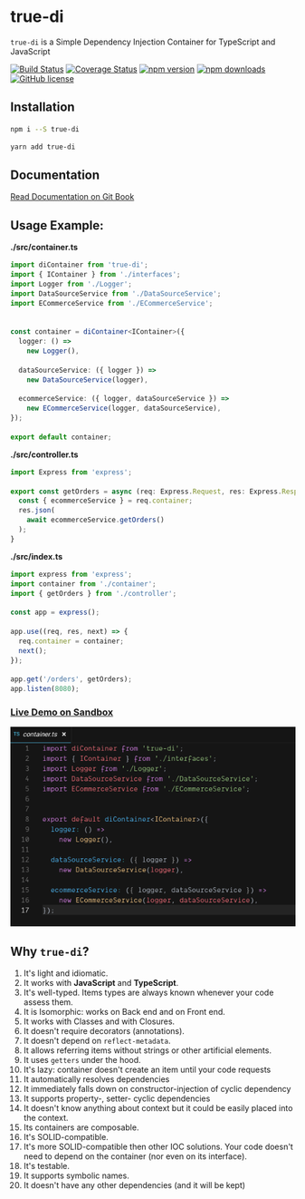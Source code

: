 # true-di

`true-di` is a Simple Dependency Injection Container for TypeScript and JavaScript

[![Build Status](https://travis-ci.org/DScheglov/true-di.svg?branch=master)](https://travis-ci.org/DScheglov/true-di) [![Coverage Status](https://coveralls.io/repos/github/DScheglov/true-di/badge.svg?branch=master)](https://coveralls.io/github/DScheglov/true-di?branch=master) [![npm version](https://img.shields.io/npm/v/true-di.svg?style=flat-square)](https://www.npmjs.com/package/true-di) [![npm downloads](https://img.shields.io/npm/dm/true-di.svg?style=flat-square)](https://www.npmjs.com/package/true-di) [![GitHub license](https://img.shields.io/badge/license-MIT-blue.svg)](https://github.com/DScheglov/true-di/blob/master/LICENSE)

## Installation

```bash
npm i --S true-di
```

```bash
yarn add true-di
```

## Documentation

[Read Documentation on Git Book](https://dscheglov.gitbook.io/true-di/)

## Usage Example:

**./src/container.ts**

```typescript
import diContainer from 'true-di';
import { IContainer } from './interfaces';
import Logger from './Logger';
import DataSourceService from './DataSourceService';
import ECommerceService from './ECommerceService';


const container = diContainer<IContainer>({
  logger: () =>
    new Logger(),

  dataSourceService: ({ logger }) => 
    new DataSourceService(logger),

  ecommerceService: ({ logger, dataSourceService }) =>
    new ECommerceService(logger, dataSourceService),
});

export default container;
```

**./src/controller.ts**

```typescript
import Express from 'express';

export const getOrders = async (req: Express.Request, res: Express.Response) => {
  const { ecommerceService } = req.container;
  res.json(
    await ecommerceService.getOrders()
  );
}
```

**./src/index.ts**

```typescript
import express from 'express';
import container from './container';
import { getOrders } from './controller';

const app = express();

app.use((req, res, next) => {
  req.container = container;
  next();
});

app.get('/orders', getOrders);
app.listen(8080);
```

### [Live Demo on Sandbox](https://codesandbox.io/s/github/DScheglov/true-di/tree/master/examples/getting-started?fontsize=14&hidenavigation=1&initialpath=%2Forders&module=%2Fsrc%2Fcontainer.ts&theme=dark)

![Live Demo Preview](./docs/assets/image.png)

## Why `true-di`?

1. It's light and idiomatic.
1. It works with **JavaScript** and **TypeScript**.
1. It's well-typed. Items types are always known whenever your code assess them.
1. It is Isomorphic: works on Back end and on Front end.
1. It works with Classes and with Closures.
1. It doesn't require decorators (annotations).
1. It doesn't depend on `reflect-metadata`.
1. It allows referring items without strings or other artificial elements.
1. It uses `getters` under the hood.
1. It's lazy: container doesn't create an item until your code requests
1. It automatically resolves dependencies
1. It immediately falls down on constructor-injection of cyclic dependency
1. It supports property-, setter- cyclic dependencies
1. It doesn't know anything about context but it could be easily placed into the context.
1. Its containers are composable.
1. It's SOLID-compatible.
1. It's more SOLID-compatible then other IOC solutions. Your code doesn't need to depend on the container (nor even on its interface).
1. It's testable.
1. It supports symbolic names.
1. It doesn't have any other dependencies (and it will be kept)

